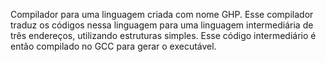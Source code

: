 Compilador para uma linguagem criada com nome GHP. 
Esse compilador traduz os códigos nessa linguagem para uma linguagem intermediária de três endereços, utilizando estruturas simples.
Esse código intermediário é então compilado no GCC para gerar o executável.
